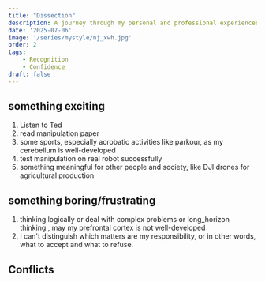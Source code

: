 ```yaml
---
title: "Dissection"
description: A journey through my personal and professional experiences
date: '2025-07-06'
image: '/series/mystyle/nj_xwh.jpg'
order: 2
tags: 
    - Recognition
    - Confidence
draft: false
---
```


## something exciting 
1. Listen to Ted
2. read manipulation paper
3. some sports, especially acrobatic activities like parkour, as my cerebellum is well-developed
4. test manipulation on real robot successfully
5. something meaningful for other people and society, like DJI drones for agricultural production

## something boring/frustrating
1. thinking logically or deal with complex problems or long_horizon thinking , may my prefrontal cortex is not well-developed
2. I can't distinguish which matters are my responsibility, or in other words, what to accept and what to refuse.


## Conflicts